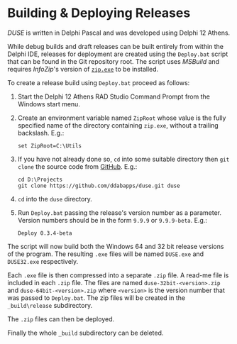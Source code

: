 # Building & Deploying Releases

_DUSE_ is written in Delphi Pascal and was developed using Delphi 12 Athens.

While debug builds and draft releases can be built entirely from within the Delphi IDE, releases for deployment are created using the `Deploy.bat` script that can be found in the Git repository root. The script uses _MSBuild_ and requires _InfoZip_'s version of [`zip.exe`](https://delphidabbler.com/extras/info-zip) to be installed.

To create a release build using `Deploy.bat` proceed as follows:

1. Start the Delphi 12 Athens RAD Studio Command Prompt from the Windows start menu.

2. Create an environment variable named `ZipRoot` whose value is the fully specified name of the directory containing `zip.exe`, without a trailing backslash. E.g.:

    ```shell
    set ZipRoot=C:\Utils
    ```

3. If you have not already done so, `cd` into some suitable directory then `git clone` the source code from [GitHub](https://github.com/ddabapps/duse). E.g.:
    
    ```shell
    cd D:\Projects
    git clone https://github.com/ddabapps/duse.git duse
    ```

4. `cd` into the `duse` directory.

5. Run `Deploy.bat` passing the release's version number as a parameter. Version numbers should be in the form `9.9.9` or `9.9.9-beta`. E.g.:

    ```shell
    Deploy 0.3.4-beta
    ```

The script will now build both the Windows 64 and 32 bit release versions of the program. The resulting `.exe` files will be named `DUSE.exe` and `DUSE32.exe` respectively.

Each `.exe` file is then compressed into a separate `.zip` file. A read-me file is included in each `.zip` file. The files are named `duse-32bit-<version>.zip` and `duse-64bit-<version>.zip` where `<version>` is the version number that was passed to `Deploy.bat`. The zip files will be created in the `_build\release` subdirectory.

The `.zip` files can then be deployed.

Finally the whole `_build` subdirectory can be deleted.
